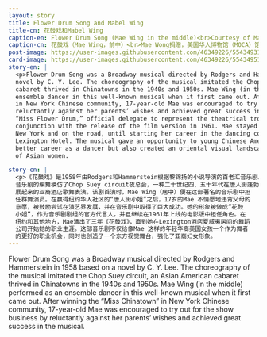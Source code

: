 ```yaml
---
layout: story
title: Flower Drum Song and Mabel Wing
title-cn: 花鼓戏和Mabel Wing
caption-en: Flower Drum Song (Mae Wing in the middle)<br>Courtesy of Mae Wong, Museum of Chinese in America (MOCA) Collection
caption-cn: 花鼓戏（Mae Wing，前中）<br>Mae Wong捐赠，美国华人博物馆（MOCA）馆藏
post-image: https://user-images.githubusercontent.com/46349226/55434931-af71b280-5566-11e9-8989-1a0d1a216787.png
card-image: https://user-images.githubusercontent.com/46349226/55434951-c2848280-5566-11e9-86e7-624602e16fc4.png
story-en: |
  <p>Flower Drum Song was a Broadway musical directed by Rodgers and Hammerstein in 1958 based on a
  novel by C. Y. Lee. The choreography of the musical imitated the Chop Suey circuit, an Asian American
  cabaret thrived in Chinatowns in the 1940s and 1950s. Mae Wing (in the middle) performed as an
  ensemble dancer in this well-known musical when it first came out. After winning the “Miss Chinatown”
  in New York Chinese community, 17-year-old Mae was encouraged to try out for the show business by
  reluctantly against her parents’ wishes and achieved great success in the musical. She was also made
  “Miss Flower Drum,” official delegate to represent the theatrical troupe and continued in the role in
  conjunction with the release of the film version in 1961. Mae stayed with the show for three years, in
  New York and on the road, until starting her career in the dancing company of the Hawaiian Room in
  Lexington Hotel. The musical gave an opportunity to young Chinese American girls like Mae to have a
  better career as a dancer but also created an oriental visual landscape to reinforce the racial segregation
  of Asian women.

story-cn: |
  <p>《花鼓戏》是1958年由Rodgers和Hammerstein根据黎锦扬的小说导演的百老汇音乐剧。该
  音乐剧的编舞模仿了Chop Suey circuit夜总会，一种二十世纪四、五十年代在唐人街蓬勃发
  展起来的亚裔酒店歌舞表演。该剧首演时，Mae Wing（居中）便在这部著名的音乐剧中担
  任群舞演员。在赢得纽约华人社区的“唐人街小姐”之后，17岁的Mae 不情愿地违背父母的
  意愿，被鼓励尝试在演艺界发展，并在音乐剧中取得了巨大成功。她的形象被做成“花鼓
  小姐”，作为音乐剧剧组的官方代言人，并且继续在1961年上线的电影版中担任角色。在
  纽约和其他地方，Mae演出了三年《花鼓戏》，直到她在Lexington酒店夏威夷房间的舞蹈
  公司开始她的职业生涯。这部音乐剧不仅给像Mae 这样的年轻华裔美国女孩一个作为舞者
  的更好的职业机会，同时也创造了一个东方视觉舞台，强化了亚裔妇女形象。
---
```



Flower Drum Song was a Broadway musical directed by Rodgers and Hammerstein in 1958 based on a
novel by C. Y. Lee. The choreography of the musical imitated the Chop Suey circuit, an Asian American
cabaret thrived in Chinatowns in the 1940s and 1950s. Mae Wing (in the middle) performed as an
ensemble dancer in this well-known musical when it first came out. After winning the “Miss Chinatown”
in New York Chinese community, 17-year-old Mae was encouraged to try out for the show business by
reluctantly against her parents’ wishes and achieved great success in the musical. 







